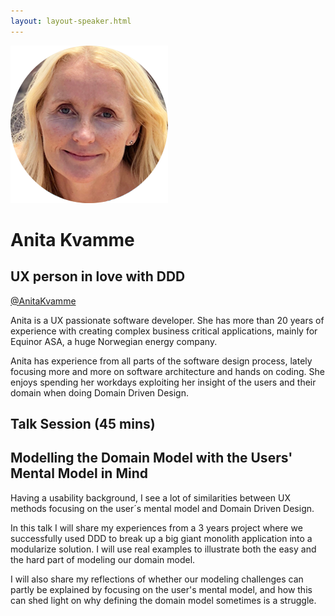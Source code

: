 ```yaml
---
layout: layout-speaker.html
---
```

<div class="container section featured-speaker">
  <div class="row">
    <div class="col-xs-12 col-sm-2 img-container">
      <img class="speaker-page-img" src="../img/speakers/anita-kvamme-ON.png">
    </div>
    <div class="col-xs-12 col-sm-10 copy-container">
        <h1 class="speaker-header">Anita Kvamme</h1>
        <h2 class="speaker-subtitle">UX person in love with DDD</h2>
        <p class="copy"><a class="speaker-handle" href="https://twitter.com/anitakvamme" target="_blank">@AnitaKvamme</a></p>
        <p class="copy">Anita is a UX passionate software developer. She has more than 20 years of experience with creating complex business critical applications, mainly for Equinor ASA, a huge Norwegian energy company.</p> 
        <p class="copy">Anita has experience from all parts of the software design process, lately focusing more and more on software architecture and hands on coding. She enjoys spending her workdays exploiting her insight of the users and their domain when doing Domain Driven Design.</p>
        <h2 class="speaker-subheader">Talk Session (45 mins)</h2>
        <h2 class="speaker-subheader gold">Modelling the Domain Model with the Users' Mental Model in Mind</h2>
        <p class="copy">Having a usability background, I see a lot of similarities between UX methods focusing on the user´s mental model and Domain Driven Design.</p> 
        <p class="copy">In this talk I will share my experiences from a 3 years project where we successfully used DDD to break up a big giant monolith application into a modularize solution. I will use real examples to illustrate both the easy and the hard part of modeling our domain model.</p>
        <p class="copy">I will also share my reflections of whether our modeling challenges can partly be explained by focusing on the user's mental model, and how this can shed light on why defining the domain model sometimes is a struggle.</p>
    </div>
  </div>
</div>